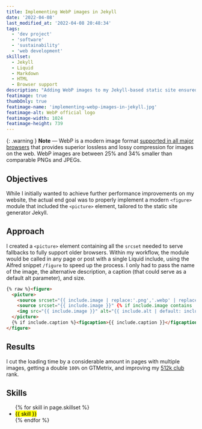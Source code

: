 ```yaml
---
title: Implementing WebP images in Jekyll
date: '2022-04-08'
last_modified_at: '2022-04-08 20:48:34'
tags:
  - 'dev project'
  - 'software'
  - 'sustainability'
  - 'web development'
skillset:
  - Jekyll
  - Liquid
  - Markdown
  - HTML
  - Browser support
description: "Adding WebP images to my Jekyll-based static site ensured new levels of optimisation and performance."
featimage: true
thumbOnly: true
featimage-name: 'implementing-webp-images-in-jekyll.jpg'
featimage-alt: WebP official logo
featimage-width: 1024
featimage-height: 739
---
```

{: .warning }
**Note** — WebP is a modern image format [supported in all major browsers](https://caniuse.com/?search=webp) that provides superior lossless and lossy compression for images on the web. WebP images are between 25% and 34% smaller than comparable PNGs and JPEGs.

## Objectives

While I initially wanted to achieve further performance improvements on my website, the actual end goal was to properly implement a modern `<figure>` module that included the `<picture>` element, tailored to the static site generator Jekyll.

## Approach

I created a `<picture>` element containing all the `srcset` needed to serve fallbacks to fully support older browsers. Within my workflow, the module would be called in any page or post with a single Liquid include, using the Alfred snippet `/figure` to speed up the process. I only had to pass the name of the image, the alternative description, a caption (that could serve as a default alt parameter), and size.

```html
{% raw %}<figure>
  <picture>
    <source srcset="{{ include.image | replace:'.png','.webp' | replace:'.jpg','.webp' | replace:'.jpeg','.webp' }}" type="image/webp">
    <source srcset="{{ include.image }}" {% if include.image contains '.jpg' or include.image contains '.jpeg' %}type="image/jpeg"{% elsif include.image contains '.png' %}type="image/png"{% endif %}>
    <img src="{{ include.image }}" alt="{{ include.alt | default: include.caption }}" {{ include.width ? include.width | prepend: 'width="' | append: '"' }} {{ include.height ? include.height | prepend: 'height="' | append: '"' }}>
  </picture>
  {% if include.caption %}<figcaption>{{ include.caption }}</figcaption>{% endif -%}{% endraw %}
</figure>
```

## Results

I cut the loading time by a considerable amount in pages with multiple images, getting a double `100%` on GTMetrix, and improving my [512k club](https://512kb.club/#100) rank.

## Skills

<ul class="list-inline">
  {% for skill in page.skillset %}
  <li><mark>{{ skill }}</mark></li>
  {% endfor %}
</ul>